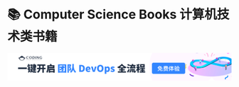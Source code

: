 # 📚 Computer Science Books 计算机技术类书籍

<a href="https://e.coding.net/?utm_source=huiha&utm_medium=banner&utm_campaign=march2019"><img src="ad-coding.jpg"></a>